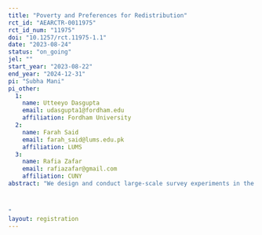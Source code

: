 ```yaml
---
title: "Poverty and Preferences for Redistribution"
rct_id: "AEARCTR-0011975"
rct_id_num: "11975"
doi: "10.1257/rct.11975-1.1"
date: "2023-08-24"
status: "on_going"
jel: ""
start_year: "2023-08-22"
end_year: "2024-12-31"
pi: "Subha Mani"
pi_other:
  1:
    name: Utteeyo Dasgupta
    email: udasgupta1@fordham.edu
    affiliation: Fordham University
  2:
    name: Farah Said
    email: farah_said@lums.edu.pk
    affiliation: LUMS
  3:
    name: Rafia Zafar
    email: rafiazafar@gmail.com
    affiliation: CUNY
abstract: "We design and conduct large-scale survey experiments in the United States to understand how attitudes towards poverty influence preferences for redistribution. We experimentally vary information on household socioeconomic status to measure redistributive preferences. In addition, we collect detailed information that will allow us to test various mechanisms.

"
layout: registration
---
```



